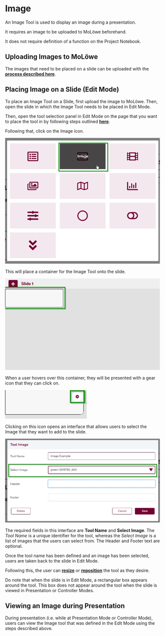 # Image

An Image Tool is used to display an image during a presentation.

It requires an image to be uploaded to MoLöwe beforehand.

It does not require definition of a function on the Project Notebook.

## **Uploading Images to MoLöwe**

The images that need to be placed on a slide can be uploaded with the
[**process described here**](docs/03-edit-mode/03_files.md#2-upload-a-new-file).

## **Placing Image on a Slide (Edit Mode)**

To place an Image Tool on a Slide, first upload the image to MoLöwe.
Then, open the slide in which the Image Tool needs to be placed in Edit Mode.

Then, open the tool selection panel in Edit Mode on the page that you want to place the tool in by following steps
outlined [**here**](docs/03-edit-mode/05_slides.md#4-editing-slides-edit-mode).

Following that, click on the Image icon.

![](/img/doc/66_image.jpg)

This will place a container for the Image Tool onto the slide.

![](/img/doc/38_tool_field.jpg)

When a user hovers over this container, they will be presented with a gear icon that they can click on.

![](/img/doc/39_hover_tool_container.jpg)

Clicking on this icon opens an interface that allows users to select the Image that they want to add to the slide.

![](/img/doc/66_image_1.jpg)

The required fields in this interface are **Tool Name** and **Select Image**. The *Tool Name* is a unique identifier for
the tool, whereas the *Select Image* is a list of images that the users can select from. The Header and Footer text are optional.

Once the tool name has been defined and an image has been selected, users are taken back to the slide in Edit Mode.

Following this, the user can [**resize**](00_overview.md#resize-a-tool) or [**reposition**](00_overview.md#reposition-a-tool)
the tool as they desire.

Do note that when the slide is in Edit Mode, a rectangular box appears around the tool. This box does not appear around the
tool when the slide is viewed in Presentation or Controller Modes.

## **Viewing an Image during Presentation**

During presentation (i.e. while at Presentation Mode or Controller Mode), users can view the Image tool that was defined
in the Edit Mode using the steps described above.
